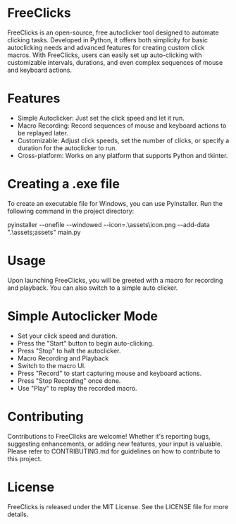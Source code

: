 # FreeClicks
FreeClicks is an open-source, free autoclicker tool designed to automate clicking tasks. Developed in Python, it offers both simplicity for basic autoclicking needs and advanced features for creating custom click macros. With FreeClicks, users can easily set up auto-clicking with customizable intervals, durations, and even complex sequences of mouse and keyboard actions.

# Features
- Simple Autoclicker: Just set the click speed and let it run.
- Macro Recording: Record sequences of mouse and keyboard actions to be replayed later.
- Customizable: Adjust click speeds, set the number of clicks, or specify a duration for the autoclicker to run.
- Cross-platform: Works on any platform that supports Python and tkinter.


# Creating a .exe file
To create an executable file for Windows, you can use PyInstaller. Run the following command in the project directory:

pyinstaller --onefile --windowed --icon=.\assets\icon.png --add-data ".\assets;assets" main.py

# Usage
Upon launching FreeClicks, you will be greeted with a macro for recording and playback.  You can also switch to a simple auto clicker.

# Simple Autoclicker Mode
- Set your click speed and duration.
- Press the "Start" button to begin auto-clicking.
- Press "Stop" to halt the autoclicker.
- Macro Recording and Playback
- Switch to the macro UI.
- Press "Record" to start capturing mouse and keyboard actions.
- Press "Stop Recording" once done.
- Use "Play" to replay the recorded macro.

# Contributing
Contributions to FreeClicks are welcome! Whether it's reporting bugs, suggesting enhancements, or adding new features, your input is valuable. Please refer to CONTRIBUTING.md for guidelines on how to contribute to this project.

# License
FreeClicks is released under the MIT License. See the LICENSE file for more details.
